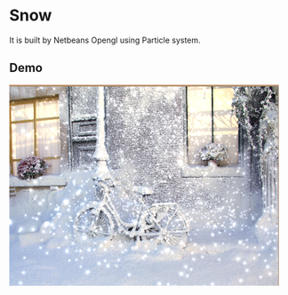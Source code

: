 Snow
====

It is built by Netbeans Opengl using Particle system.


Demo
-------
![alt tag](https://github.com/yuany90/Snow/blob/master/demo.PNG?raw=true)
